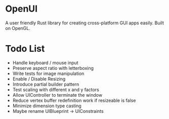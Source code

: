 # OpenUI
A user friendly Rust library for creating cross-platform GUI apps easily. Built on OpenGL.

# Todo List
* Handle keyboard / mouse input
* Preserve aspect ratio with letterboxing
* Write tests for image manipulation
* Enable / Disable Resizing
* Introduce partial builder pattern
* Test scaling with different x and y factors
* Allow UIController to terminate the window
* Reduce vertex buffer redefinition work if resizeable is false
* Minimize dimension type casting
* Maybe rename UIBlueprint -> UIConstraints